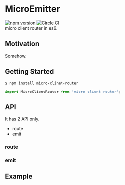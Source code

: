 # MicroEmitter
[![npm version](https://badge.fury.io/js/micro-client-router.svg)](https://badge.fury.io/js/micro-client-router)
[![Circle CI](https://circleci.com/gh/khirayama/micro-clinet-router.svg?style=svg)](https://circleci.com/gh/khirayama/micro-client-router)  
micro client router in es6.

## Motivation
Somehow.

## Getting Started

```
$ npm install micro-clinet-router
```

```javascript
import MicroClientRouter from 'micro-client-router';
```

## API
It has 2 API only.

- route
- emit


### route

### emit

## Example

